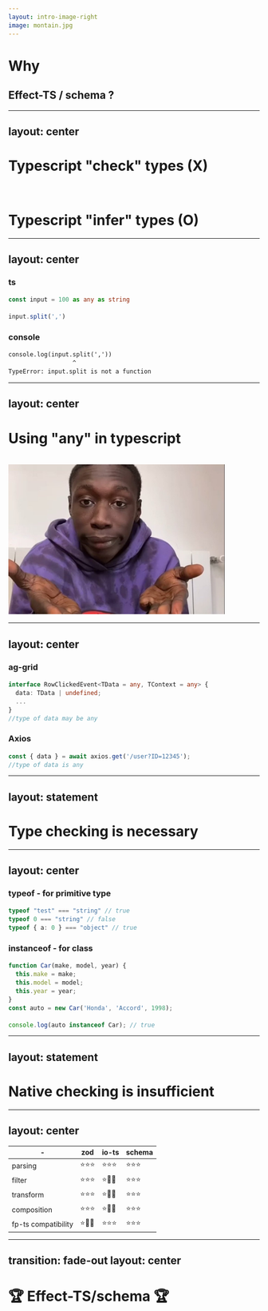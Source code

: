 ```yaml
---
layout: intro-image-right
image: montain.jpg
---
```


# Why

## Effect-TS / schema ?


<!-- 接下來我會努力嘗試傳教，讓大家對這個工具有興趣 -->

---
layout: center
---

# Typescript "check" types (X)

<br/>

# Typescript "infer" types (O)




---
layout: center
---

<style>
.slidev-page-5 pre{
   font-size: 24px !important;
   line-height: 32px !important;
}
</style>

### ts
```ts
const input = 100 as any as string

input.split(',')
```

### console
```txt
console.log(input.split(',')) 
                  ^
TypeError: input.split is not a function
```

---
layout: center
---


<div className="w-full flex justify-center">
<h1 className="">Using "any" in typescript</h1>
</div>
<br/>
<img src="/ch1/unnecessary.jpg" style='height:300px' alt='unnecessary'/>



---
layout: center
---

<style>
.slidev-page-7 pre{
   font-size: 24px !important;
   line-height: 32px !important;
}
</style>

### ag-grid
```ts
interface RowClickedEvent<TData = any, TContext = any> {
  data: TData | undefined;
  ...
}
//type of data may be any
```

### Axios
```ts
const { data } = await axios.get('/user?ID=12345');
//type of data is any
```


---
layout: statement
---

#  Type checking is necessary


---
layout: center
---


<style>
.slidev-page-9 pre{
   font-size: 20px !important;
   line-height: 28px !important;
}
</style>

### typeof - for primitive type
```ts
typeof "test" === "string" // true
typeof 0 === "string" // false
typeof { a: 0 } === "object" // true
```

### instanceof - for class
```ts
function Car(make, model, year) {
  this.make = make;
  this.model = model;
  this.year = year;
}
const auto = new Car('Honda', 'Accord', 1998);

console.log(auto instanceof Car); // true
```


---
layout: statement
---

#  Native checking is insufficient


---
layout: center
---

-| zod | io-ts | schema 
-|-|-|-
parsing | ⭐⭐⭐ | ⭐⭐⭐ |⭐⭐⭐
filter | ⭐⭐⭐ | ⭐🔘🔘 |⭐⭐⭐
transform | ⭐⭐⭐ | ⭐🔘🔘 |⭐⭐⭐
composition | ⭐⭐⭐ | ⭐🔘🔘 |⭐⭐⭐
fp-ts compatibility | ⭐🔘🔘 | ⭐⭐⭐ |⭐⭐⭐ 
---
transition: fade-out
layout: center
---

# 🏆 Effect-TS/schema  🏆